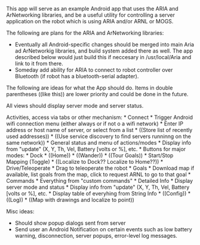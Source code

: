 
This app will serve as an example Android app that uses the ARIA and
ArNetworking libraries, and be a useful utility for controlling a
server application on the robot which is using ARIA and/or ARNL or MOGS.


The following are plans for the ARIA and ArNetworking libraries:
   * Eventually all Android-specific changes should be merged into main Aria ad
     ArNetworkig libraries, and build system added there as well.  The 
     app described below would just build this if neccesary in /usr/local/Aria
     and link to it from there.
   * Someday add ability for ARIA to connect to robot controller over Bluetooth (if
     robot has a bluetooth-serial adapter).

The following are ideas for what the App should do.  Items in double parentheses
((like this)) are lower priority and could be done in the future.

All views should display server mode and server status.

Activities, access via tabs or other mechanism:
    * Connect
        * Trigger Android wifi connection menu (either always or if not o a wifi
          network)
        * Enter IP address or host name of server, or select from a list
        * ((Store list of recently used addresses))
        * ((Use service discovery to find servers runninng on the same network))
    * General status and menu of actions/modes
        * Display info from "update" (X, Y, Th, Vel, Battery [volts or %], etc.
        * Buttons for major modes:
          * Dock
          * ((Home))
          * ((Wander))
          * ((Tour Goals))
          * Start/Stop Mapping (Toggle)
          * ((Localize to Dock?? Localize to Home??))
    * Drive/Teleoperate
        * Drag to teleoperate the robot
    * Goals
        * Download map if available, list goals from the map, click to request
          ARNL to go to that goal
    * Commands
          * Everything from "custom commands"
    * Detailed Info
        * Display server mode and status
        * Display info from "update" (X, Y, Th, Vel, Battery [volts or %], etc.
        * Display table of everyhing from String Info
    * ((Config))
    * ((Log))
    * ((Map with drawings and localize to point))

Misc ideas:
  * Should show popup dialogs sent from server
  * Send user an Android Notification on certain events such as low battery
    warning, disconnection, server popups, error-level log messages.


